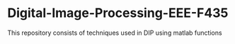 # Digital-Image-Processing-EEE-F435
This repository consists of techniques used in DIP using matlab functions
